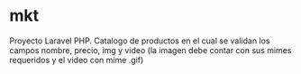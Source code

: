 # mkt

Proyecto Laravel PHP.
Catalogo de productos en el cual se validan los campos nombre, precio, img y video (la imagen debe contar con sus mimes requeridos y el video con mime .gif)
